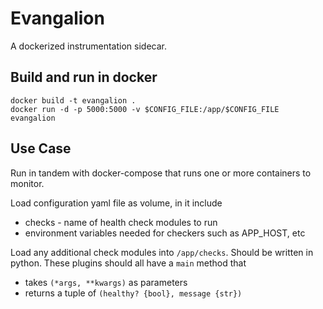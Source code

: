 # Evangalion

A dockerized instrumentation sidecar. 


## Build and run in docker

```
docker build -t evangalion .
docker run -d -p 5000:5000 -v $CONFIG_FILE:/app/$CONFIG_FILE evangalion
```

## Use Case

Run in tandem with docker-compose that runs one or more containers to monitor.

Load configuration yaml file as volume, in it include
* checks - name of health check modules to run
* environment variables needed for checkers such as APP_HOST, etc

Load any additional check modules into `/app/checks`.  Should be written in python.
These plugins should all have a `main` method that 
* takes `(*args, **kwargs)` as parameters
* returns a tuple of `(healthy? {bool}, message {str})`
